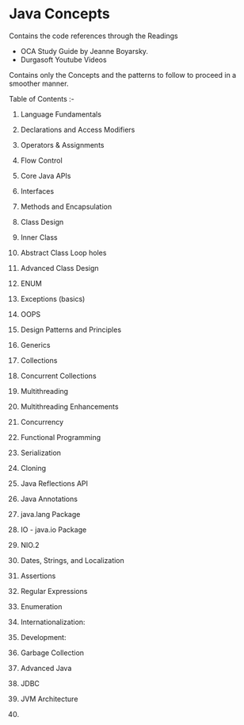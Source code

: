 # Java Concepts

Contains the code references through the Readings
  * OCA Study Guide by Jeanne Boyarsky.
  * Durgasoft Youtube Videos

Contains only the Concepts and the patterns to follow to proceed in a smoother manner.

Table of Contents :-

1.	Language Fundamentals

2.	Declarations and Access Modifiers

3.	Operators & Assignments

4.	Flow Control

5.	Core Java APIs

6.	Interfaces

8.	Methods and Encapsulation

9.	Class Design

10.	Inner Class

77.	Abstract Class Loop holes

11.	Advanced Class Design

12.	ENUM

13.	Exceptions (basics)

14.	OOPS

15.	Design Patterns and Principles

16.	Generics

17.	Collections

18.	Concurrent Collections

19.	Multithreading

20.	Multithreading Enhancements

21.	Concurrency

22.	Functional Programming

23.	Serialization

1. Cloning

24.	Java Reflections API

25.	Java Annotations

26.	java.lang Package

27.	IO - java.io Package

28.	NIO.2

29.	Dates, Strings, and Localization

30.	Assertions

31.	Regular Expressions

32.	Enumeration

33.	Internationalization:

34.	Development:

35.	Garbage Collection

36.	Advanced Java

37.	JDBC

38.	JVM Architecture

39.
